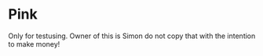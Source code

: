 # Pink 
Only for testusing. 
Owner of this is Simon do not copy that with the intention to make money!
